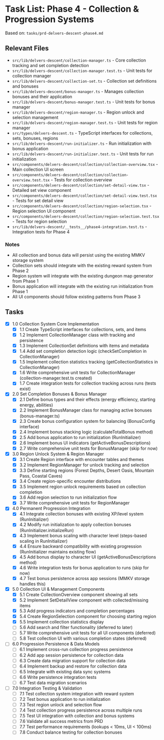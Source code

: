 # Task List: Phase 4 - Collection & Progression Systems

Based on: `tasks/prd-delvers-descent-phase4.md`

## Relevant Files

- `src/lib/delvers-descent/collection-manager.ts` - Core collection tracking and set completion detection
- `src/lib/delvers-descent/collection-manager.test.ts` - Unit tests for collection manager
- `src/lib/delvers-descent/collection-set.ts` - Collection set definitions and bonuses
- `src/lib/delvers-descent/bonus-manager.ts` - Manages collection bonuses and their application
- `src/lib/delvers-descent/bonus-manager.test.ts` - Unit tests for bonus manager
- `src/lib/delvers-descent/region-manager.ts` - Region unlock and selection management
- `src/lib/delvers-descent/region-manager.test.ts` - Unit tests for region manager
- `src/types/delvers-descent.ts` - TypeScript interfaces for collections, sets, bonuses, regions
- `src/lib/delvers-descent/run-initializer.ts` - Run initialization with bonus application
- `src/lib/delvers-descent/run-initializer.test.ts` - Unit tests for run initialization
- `src/components/delvers-descent/collection/collection-overview.tsx` - Main collection UI screen
- `src/components/delvers-descent/collection/collection-overview.test.tsx` - Tests for collection overview
- `src/components/delvers-descent/collection/set-detail-view.tsx` - Detailed set view component
- `src/components/delvers-descent/collection/set-detail-view.test.tsx` - Tests for set detail view
- `src/components/delvers-descent/collection/region-selection.tsx` - Region selection UI component
- `src/components/delvers-descent/collection/region-selection.test.tsx` - Tests for region selection
- `src/lib/delvers-descent/__tests__/phase4-integration.test.ts` - Integration tests for Phase 4

### Notes

- All collection and bonus data will persist using the existing MMKV storage system
- Collection sets should integrate with the existing reward system from Phase 2
- Region system will integrate with the existing dungeon map generator from Phase 1
- Bonus application will integrate with the existing run initialization from Phase 1
- All UI components should follow existing patterns from Phase 3

## Tasks

- [x] 1.0 Collection System Core Implementation
  - [x] 1.1 Create TypeScript interfaces for collections, sets, and items
  - [x] 1.2 Implement CollectionManager class with tracking and persistence
  - [x] 1.3 Implement CollectionSet definitions with items and metadata
  - [x] 1.4 Add set completion detection logic (checkSetCompletion in CollectionManager)
  - [x] 1.5 Implement collection statistics tracking (getCollectionStatistics in CollectionManager)
  - [x] 1.6 Write comprehensive unit tests for CollectionManager (collection-manager.test.ts created)
  - [x] 1.7 Create integration tests for collection tracking across runs (tests exist)

- [x] 2.0 Set Completion Bonuses & Bonus Manager
  - [x] 2.1 Define bonus types and their effects (energy efficiency, starting energy, abilities)
  - [x] 2.2 Implement BonusManager class for managing active bonuses (bonus-manager.ts)
  - [x] 2.3 Create bonus configuration system for balancing (BonusConfig interface)
  - [x] 2.4 Implement bonus stacking logic (calculateTotalBonus method)
  - [x] 2.5 Add bonus application to run initialization (RunInitializer)
  - [x] 2.6 Implement bonus UI indicators (getActiveBonusDescriptions)
  - [x] 2.7 Write comprehensive unit tests for BonusManager (skip for now)

- [x] 3.0 Region Unlock System & Region Manager
  - [x] 3.1 Create Region interface with encounter tables and themes
  - [x] 3.2 Implement RegionManager for unlock tracking and selection
  - [x] 3.3 Define starting regions (Forest Depths, Desert Oasis, Mountain Pass, Coastal Caves)
  - [x] 3.4 Create region-specific encounter distributions
  - [x] 3.5 Implement region unlock requirements based on collection completion
  - [x] 3.6 Add region selection to run initialization flow
  - [x] 3.7 Write comprehensive unit tests for RegionManager

- [x] 4.0 Permanent Progression Integration
  - [x] 4.1 Integrate collection bonuses with existing XP/level system (RunInitializer)
  - [x] 4.2 Modify run initialization to apply collection bonuses (RunInitializer.initializeRun)
  - [x] 4.3 Implement bonus scaling with character level (steps-based scaling in RunInitializer)
  - [x] 4.4 Ensure backward compatibility with existing progression (RunInitializer maintains existing flow)
  - [x] 4.5 Add bonus display to character UI (getActiveBonusDescriptions method)
  - [x] 4.6 Write integration tests for bonus application to runs (skip for now)
  - [x] 4.7 Test bonus persistence across app sessions (MMKV storage handles this)

- [x] 5.0 Collection UI & Management Components
  - [x] 5.1 Create CollectionOverview component showing all sets
  - [x] 5.2 Implement SetDetailView component with collected/missing items
  - [x] 5.3 Add progress indicators and completion percentages
  - [x] 5.4 Create RegionSelection component for choosing starting region
  - [x] 5.5 Implement collection statistics display
  - [ ] 5.6 Add search and filter functionality (deferred to later)
  - [ ] 5.7 Write comprehensive unit tests for all UI components (deferred)
  - [ ] 5.8 Test collection UI with various completion states (deferred)

- [ ] 6.0 Progression Persistence & Data Models
  - [ ] 6.1 Implement cross-run collection progress persistence
  - [ ] 6.2 Add app session persistence for collection data
  - [ ] 6.3 Create data migration support for collection data
  - [ ] 6.4 Implement backup and restore for collection data
  - [ ] 6.5 Integrate with existing data sync systems
  - [ ] 6.6 Write persistence integration tests
  - [ ] 6.7 Test data migration scenarios

- [ ] 7.0 Integration Testing & Validation
  - [ ] 7.1 Test collection system integration with reward system
  - [ ] 7.2 Test bonus application to run initialization
  - [ ] 7.3 Test region unlock and selection flow
  - [ ] 7.4 Test collection progress persistence across multiple runs
  - [ ] 7.5 Test UI integration with collection and bonus systems
  - [ ] 7.6 Validate all success metrics from PRD
  - [ ] 7.7 Test performance requirements (lookups < 10ms, UI < 100ms)
  - [ ] 7.8 Conduct balance testing for collection bonuses
